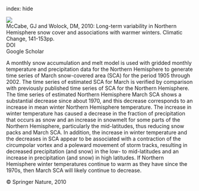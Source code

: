 index: hide

<div class="Citation">
    <div class="Citation-thumb CitationThumb-linked"  data-href="https://doi.org/10.1007/s10584-009-9675-2">
      <img src="https://static.claimspace.cloud/climate-study-static/refs/thumbs/14/McCabe_and_Wolock_2010-thumb.png" />
    </div>

  <div class="Citation-body">
    <div class="Citation-text">McCabe, GJ and Wolock, DM, 2010: Long-term variability in Northern Hemisphere snow cover and associations with warmer winters. <span class="Article-journal">Climatic Change, </span><span class="Article-volume"></span>141-153pp.</div>
    <div class="Citation-links">
      <div class="CitationLink" data-href="https://doi.org/10.1007/s10584-009-9675-2">
        <div class="CitationLink-icon CitationLink-Doi"></div>
        <div class="CitationLink-text">DOI</div>
      </div>
      <div class="CitationLink" data-href="https://scholar.google.com/scholar?q=10.1007/s10584-009-9675-2">
        <div class="CitationLink-icon CitationLink-Scholar"></div>
        <div class="CitationLink-text">Google Scholar</div>
      </div>
    </div>
  </div>
</div>

A monthly snow accumulation and melt model is used with gridded monthly temperature and precipitation data for the Northern Hemisphere to generate time series of March snow-covered area (SCA) for the period 1905 through 2002. The time series of estimated SCA for March is verified by comparison with previously published time series of SCA for the Northern Hemisphere. The time series of estimated Northern Hemisphere March SCA shows a substantial decrease since about 1970, and this decrease corresponds to an increase in mean winter Northern Hemisphere temperature. The increase in winter temperature has caused a decrease in the fraction of precipitation that occurs as snow and an increase in snowmelt for some parts of the Northern Hemisphere, particularly the mid-latitudes, thus reducing snow packs and March SCA. In addition, the increase in winter temperature and the decreases in SCA appear to be associated with a contraction of the circumpolar vortex and a poleward movement of storm tracks, resulting in decreased precipitation (and snow) in the low- to mid-latitudes and an increase in precipitation (and snow) in high latitudes. If Northern Hemisphere winter temperatures continue to warm as they have since the 1970s, then March SCA will likely continue to  decrease.

<div class="Citation-copy">
&copy; Springer Nature, 2010
</div>
